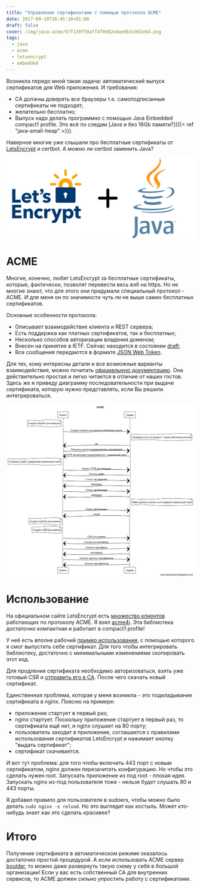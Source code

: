 ```yaml
---
title: "Управление сертификатами с помощью протокола ACME"
date: 2017-09-10T16:45:18+01:00
draft: false
cover: /img/java-acme/67f139f59aff4f0d82e4ae0b3c0d1e64.png
tags:
  - java
  - acme
  - letsencrypt
  - embedded
---
```

Возникла передо мной такая задача: автоматический выпуск сертификатов для Web приложения. И требования:
- CA должны доверять все браузеры т.е. самоподписанные сертификаты не подходят;
- желательно бесплатно;
- Выпуск надо делать программно с помощью Java Embedded compact1 profile. Это всё по следам [Java и без 16Gb памяти?]({{< ref "java-small-heap" >}}).

Наверное многие уже слышали про бесплатные сертификаты от [LetsEncrypt](https://letsencrypt.org) и certbot. А можно ли certbot заменить Java?

![](/img/java-acme/67f139f59aff4f0d82e4ae0b3c0d1e64.png)

# ACME

Многие, конечно, любят LetsEncrypt за бесплатные сертификаты, которые, фактически, позволят перевести весь вэб на https. Но не многие знают, что для этого они придумали специальный протокол - ACME. И для меня он по значимости чуть ли не выше самих бесплатных сертификатов.

Основные особенности протокола:

  - Описывает взаимодействие клиента и REST сервера;
  - Есть поддержка как платных сертификатов, так и бесплатных;
  - Несколько способов авторизации владения доменом;
  - Внесен на принятие в IETF. Сейчас находится в состоянии [draft](https://tools.ietf.org/html/draft-ietf-acme-acme-06);
  - Все сообщения передаются в формате [JSON Web Token](https://tools.ietf.org/html/rfc7519).

Для тех, кому интересны детали и все возможные варианты взаимодействия, можно почитать [официальную документацию](https://tools.ietf.org/html/draft-ietf-acme-acme-06). Она действительно простая и легко читается в отличие от наших гостов. Здесь же я приведу диаграмму последовательности при выдаче сертификата, которую нужно представлять, если Вы решили интегрироваться.

![](/img/java-acme/f00f2eb1b57a414b8443304b7b01de3b.png)

# Использование

На официальном сайте LetsEncrypt есть [множество клиентов](https://letsencrypt.org/docs/client-options/) работающих по протоколу ACME. Я взял [acme4j](https://github.com/shred/acme4j). Эта библиотека достаточно компактная и работает в compact1 profile!

У неё есть вполне рабочий [пример использования](https://github.com/shred/acme4j/blob/master/acme4j-example/src/main/java/org/shredzone/acme4j/ClientTest.java), с помощью которого я смог выпустить себе сертификат. Для того чтобы интегрировать библиотеку, достаточно с минимальными изменениями скопировать этот код.

Для продления сертификата необходимо авторизоваться, взять уже готовый CSR и [отправить его в CA](https://shredzone.org/maven/acme4j/usage/certificate.html). После чего скачать новый сертификат.

Единственная проблема, которая у меня возникла - это подкладывание сертификата в nginx. Поясню на примере:

- приложение стартует в первый раз;
- nginx стартует. Поскольку приложение стартует в первый раз, то сертификата ещё нет, и nginx слушает на 80 порту;
- пользователь заходит в приложение, соглашается с правилами использования сертификатов LetsEncrypt и нажимает кнопку "выдать сертификат";
- сертификат скачивается.

И вот тут проблема: для того чтобы включить 443 порт с новым сертификатом, nginx должен перезачитать конфигурацию. Но чтобы это сделать нужен root. Запускать приложение из под root - плохая идея. Запускать nginx из-под пользователя тоже - нельзя будет слушать 80 и 443 порты.

Я добавил правило для пользователя в sudoers, чтобы можно было делать ```sudo nginx -s reload```. Но это выглядит как костыль. Может кто-нибудь знает как это сделать красивее?

# Итого

Получение сертификата в автоматическом режиме оказалось достаточно простой процедурой. А если использовать ACME сервер [boulder](https://github.com/letsencrypt/boulder), то можно даже развернуть такую схему у себя в большой организации! Если у вас есть собственный CA для внутренних сервисов, то ACME должен сильно упростить работу с сертификатами.